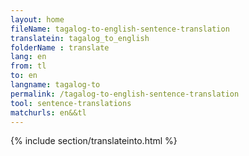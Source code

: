```yaml
---
layout: home
fileName: tagalog-to-english-sentence-translation
translatein: tagalog_to_english
folderName : translate
lang: en
from: tl
to: en
langname: tagalog-to
permalink: /tagalog-to-english-sentence-translation
tool: sentence-translations
matchurls: en&&tl
---
```

{% include section/translateinto.html %}
